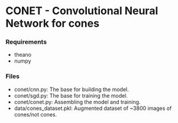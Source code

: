 # CONET - Convolutional Neural Network for cones

### Requirements
- theano
- numpy

### Files
- conet/cnn.py: The base for building the model.
- conet/sgd.py: The base for training the model.
- conet/conet.py: Assembling the model and training.
- data/cones_dataset.pkl: Augmented dataset of ~3800 images of cones/not cones.
